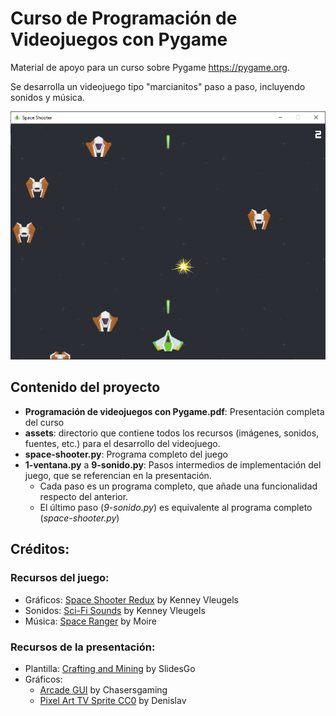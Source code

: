 # Curso de Programación de Videojuegos con Pygame

Material de apoyo para un curso sobre Pygame <https://pygame.org>.

Se desarrolla un videojuego tipo "marcianitos" paso a paso, incluyendo sonidos y música.

![Vista previa](assets/snapshot.png)

## Contenido del proyecto
- **Programación de videojuegos con Pygame.pdf**: Presentación completa del curso
- **assets**: directorio que contiene todos los recursos (imágenes, sonidos, fuentes, etc.) para el desarrollo del videojuego.
- **space-shooter.py**: Programa completo del juego
- **1-ventana.py** a **9-sonido.py**: Pasos intermedios de implementación del juego, que se referencian en la presentación.
  - Cada paso es un programa completo, que añade una funcionalidad respecto del anterior.
  - El último paso (*9-sonido.py*) es equivalente al programa completo (*space-shooter.py*)

## Créditos:

### Recursos del juego:
- Gráficos: [Space Shooter Redux](https://kenney.nl/assets/space-shooter-redux) by Kenney Vleugels
- Sonidos: [Sci-Fi Sounds](https://kenney.nl/assets/sci-fi-sounds) by Kenney Vleugels
- Música: [Space Ranger](https://uppbeat.io/track/moire/space-ranger) by Moire

### Recursos de la presentación:
- Plantilla: [Crafting and Mining](https://slidesgo.com/theme/crafting-and-mining) by SlidesGo
- Gráficos:
  - [Arcade GUI](https://opengameart.org/content/arcade-gui) by Chasersgaming 
  - [Pixel Art TV Sprite CC0](https://opengameart.org/content/pixel-art-tv-sprite-cc0) by Denislav 


